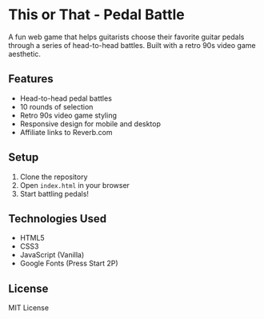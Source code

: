 # This or That - Pedal Battle

A fun web game that helps guitarists choose their favorite guitar pedals through a series of head-to-head battles. Built with a retro 90s video game aesthetic.

## Features

- Head-to-head pedal battles
- 10 rounds of selection
- Retro 90s video game styling
- Responsive design for mobile and desktop
- Affiliate links to Reverb.com

## Setup

1. Clone the repository
2. Open `index.html` in your browser
3. Start battling pedals!

## Technologies Used

- HTML5
- CSS3
- JavaScript (Vanilla)
- Google Fonts (Press Start 2P)

## License

MIT License 